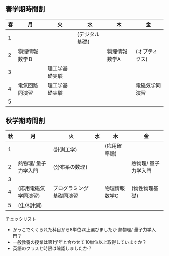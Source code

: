 ## 春学期時間割
| 春 |  月 | 火 | 水 | 木 | 金 |
| :-- | ---- | --- | --- | --- | --- |
| 1 | | | (デジタル基礎) | | |
| 2 | 物理情報数学Ｂ | | | 物理情報数学A| (オプティクス) |
| 3 | | 理工学基礎実験| | | |
| 4 | 電気回路同演習| 理工学基礎実験 | | | 電磁気学同演習|
| 5 | | | | | | 
## 秋学期時間割
|秋 | 月 | 火 | 水 | 木 | 金 |
| :-- | --- | --- | --- | --- | --- | 
| 1 | | (計測工学) | | (応用確率論) | |
| 2 | 熱物理/ 量子力学入門 | (分布系の数理) | | | 熱物理/ 量子力学入門| |
| 3 | | | | | |
| 4 | (応用電磁気学同演習) | プログラミング基礎同演習| | 物理情報数学C | (物性物理基礎)|
| 5 | (生体計測) | | | | |

チェックリスト
  - かっこでくくられた科目から8単位以上選びましたか 熱物理/ 量子力学入門？
  - 一般教養の授業は第1学年と合わせて10単位以上取得していますか？
  - 英語のクラスと時限は確認しましたか？
